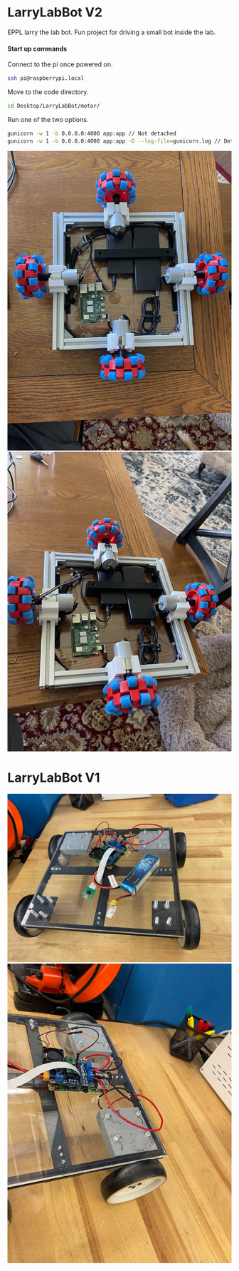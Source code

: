 # LarryLabBot V2
EPPL larry the lab bot. Fun project for driving a small bot inside the lab.

#### Start up commands
Connect to the pi once powered on.
```bash
ssh pi@raspberrypi.local
```
Move to the code directory.
```bash
cd Desktop/LarryLabBot/motor/
```

Run one of the two options.
```bash
gunicorn -w 1 -b 0.0.0.0:4000 app:app // Not detached
gunicorn -w 1 -b 0.0.0.0:4000 app:app -D --log-file=gunicorn.log // Detached
```

![](https://raw.githubusercontent.com/danielwilczak101/LarryLabBot/media/images/IMG_3665.JPG)
![](https://raw.githubusercontent.com/danielwilczak101/LarryLabBot/media/images/IMG_3664.JPG)

# LarryLabBot V1
![](https://raw.githubusercontent.com/danielwilczak101/LarryLabBot/media/images/IMG_3472.jpg)
![](https://raw.githubusercontent.com/danielwilczak101/LarryLabBot/media/images/IMG_3473.jpg)

